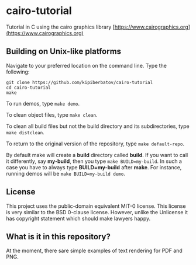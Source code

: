 # cairo-tutorial

Tutorial in C using the cairo graphics library
[https://www.cairographics.org](https://www.cairographics.org)

## Building on Unix-like platforms

Navigate to your preferred location on the command line. Type the following:

```
git clone https://github.com/kipiberbatov/cairo-tutorial
cd cairo-tutorial
make
```

To run demos, type `make demo`.

To clean object files, type `make clean`.

To clean all build files but not the build directory and its subdirectories, type `make distclean`.

To return to the original version of the repository, type `make default-repo`.

By default make will create a __build__ directory called **build**.
If you want to call it differently, say **my-build**, then you type
`make BUILD=my-build`.
In such a case you have to always type **BUILD=my-build** after **make**.
For instance, running demos will be `make BUILD=my-build demo`.

## License

This project uses the public-domain equivalent MIT-0 license.
This license is very similar to the BSD 0-clause license.
However, unlike the Unlicense it has copyright statement which should make
lawyers happy.

## What is it in this repository?

At the moment, there sare simple examples of text rendering for PDF and PNG.
